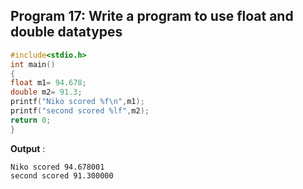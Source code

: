 ## Program 17: Write a program to use float and double datatypes
```c
#include<stdio.h>
int main()
{
float m1= 94.678;
double m2= 91.3;
printf("Niko scored %f\n",m1);
printf("second scored %lf",m2);
return 0;
}
```
**Output** :
```
Niko scored 94.678001
second scored 91.300000
```
